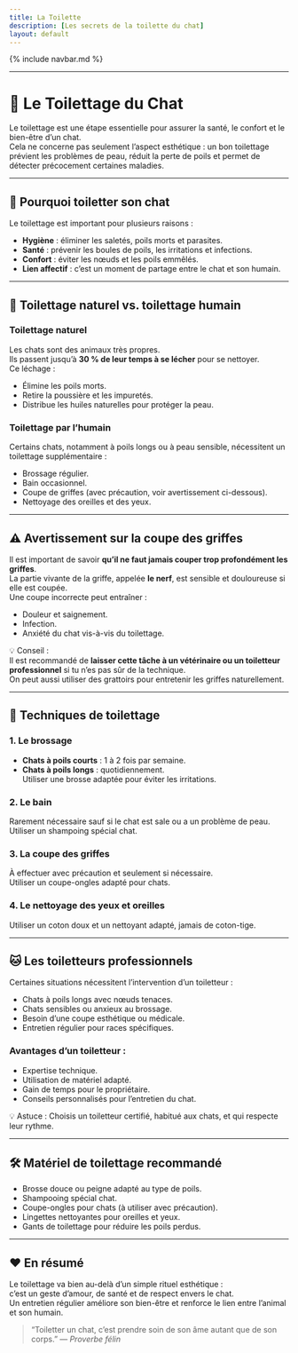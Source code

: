 ```yaml
---
title: La Toilette
description: [Les secrets de la toilette du chat]
layout: default
---
```


{% include navbar.md %}

---

# 🛁 Le Toilettage du Chat

Le toilettage est une étape essentielle pour assurer la santé, le confort et le bien-être d’un chat.  
Cela ne concerne pas seulement l’aspect esthétique : un bon toilettage prévient les problèmes de peau, réduit la perte de poils et permet de détecter précocement certaines maladies.

---

## 🌿 Pourquoi toiletter son chat

Le toilettage est important pour plusieurs raisons :
- **Hygiène** : éliminer les saletés, poils morts et parasites.
- **Santé** : prévenir les boules de poils, les irritations et infections.
- **Confort** : éviter les nœuds et les poils emmêlés.
- **Lien affectif** : c’est un moment de partage entre le chat et son humain.

---

## 🐾 Toilettage naturel vs. toilettage humain

### Toilettage naturel  
Les chats sont des animaux très propres.  
Ils passent jusqu’à **30 % de leur temps à se lécher** pour se nettoyer.  
Ce léchage :
- Élimine les poils morts.
- Retire la poussière et les impuretés.
- Distribue les huiles naturelles pour protéger la peau.

### Toilettage par l’humain  
Certains chats, notamment à poils longs ou à peau sensible, nécessitent un toilettage supplémentaire :
- Brossage régulier.
- Bain occasionnel.
- Coupe de griffes (avec précaution, voir avertissement ci-dessous).
- Nettoyage des oreilles et des yeux.

---

## ⚠️ Avertissement sur la coupe des griffes

Il est important de savoir **qu’il ne faut jamais couper trop profondément les griffes**.  
La partie vivante de la griffe, appelée **le nerf**, est sensible et douloureuse si elle est coupée.  
Une coupe incorrecte peut entraîner :
- Douleur et saignement.
- Infection.
- Anxiété du chat vis-à-vis du toilettage.

💡 Conseil :  
Il est recommandé de **laisser cette tâche à un vétérinaire ou un toiletteur professionnel** si tu n’es pas sûr de la technique.  
On peut aussi utiliser des grattoirs pour entretenir les griffes naturellement.

---

## 📌 Techniques de toilettage

### 1. Le brossage  
- **Chats à poils courts** : 1 à 2 fois par semaine.  
- **Chats à poils longs** : quotidiennement.  
Utiliser une brosse adaptée pour éviter les irritations.

### 2. Le bain  
Rarement nécessaire sauf si le chat est sale ou a un problème de peau.  
Utiliser un shampoing spécial chat.

### 3. La coupe des griffes  
À effectuer avec précaution et seulement si nécessaire.  
Utiliser un coupe-ongles adapté pour chats.

### 4. Le nettoyage des yeux et oreilles  
Utiliser un coton doux et un nettoyant adapté, jamais de coton-tige.

---

## 🐱 Les toiletteurs professionnels

Certaines situations nécessitent l’intervention d’un toiletteur :
- Chats à poils longs avec nœuds tenaces.
- Chats sensibles ou anxieux au brossage.
- Besoin d’une coupe esthétique ou médicale.
- Entretien régulier pour races spécifiques.

### Avantages d’un toiletteur :
- Expertise technique.
- Utilisation de matériel adapté.
- Gain de temps pour le propriétaire.
- Conseils personnalisés pour l’entretien du chat.

💡 Astuce : Choisis un toiletteur certifié, habitué aux chats, et qui respecte leur rythme.

---

## 🛠️ Matériel de toilettage recommandé

- Brosse douce ou peigne adapté au type de poils.
- Shampooing spécial chat.
- Coupe-ongles pour chats (à utiliser avec précaution).
- Lingettes nettoyantes pour oreilles et yeux.
- Gants de toilettage pour réduire les poils perdus.

---

## ❤️ En résumé

Le toilettage va bien au-delà d’un simple rituel esthétique :  
c’est un geste d’amour, de santé et de respect envers le chat.  
Un entretien régulier améliore son bien-être et renforce le lien entre l’animal et son humain.

> “Toiletter un chat, c’est prendre soin de son âme autant que de son corps.” — *Proverbe félin*
